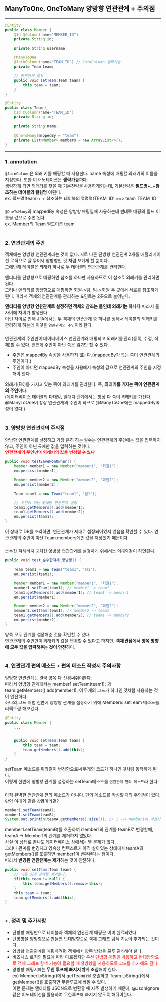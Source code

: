 ## ManyToOne, OneToMany 양방향 연관관계 + 주의점

---
```java
@Entity
public class Member {
    @Id @Column(name="MEMBER_ID")
    private String id;
    
    private String username;
    
    @ManyToOne
    @JoinColumn(name="TEAM_ID") // JoinColumn 생략가능
    private Team team;
    
    // 연관관계 설정
    public void setTeam(Team team) {
        this.team = team;
    }
}
```
```java
@Entity
public class Team {
    @Id @Column(name="TEAM_ID")
    private String id;
    
    private String name;
    
    @OneToMany(mappedBy = "team")
    private List<Member> members = new ArrayList<>();
}
```  
---
### 1. annotation
`@JoinColumn`은 외래 키를 매핑할 때 사용한다. name 속성에 매핑할 외래키의 이름을 지정한다. 또한 이 어노테이션은 **생략가능**하다.  
생략하게 되면 외래키를 찾을 때 기본전략을 사용하게되는데, 기본전략은 **필드명+_+참조하는 테이블의 컬럼명** 이된다.  
ex. 필드명(team)+_+ 참조하는 테이블의 컬럼명(TEAM_ID) ==> team_TEAM_ID  
###
`@OneToMany`의 mappedBy 속성은 양방향 매핑일때 사용하는데 반대쪽 매핑의 필드 이름을 값으로 주면 된다.  
ex. Member의 Team 필드이름 team  
#
### 2. 연관관계의 주인
객체에는 양방향 연관관계라는 것이 없다. 서로 다른 단방향 연관관계 2개를 애플리케이션 로직으로 잘 묶어서 양방향인 것 처럼 보이게 할 뿐이다.  
그에반해 테이블은 외래키 하나로 두 테이블의 연관관계를 관리한다.  
  
엔티티를 단방향으로 매핑하면 참조를 하나만 사용하므로 이 참조로 외래키를 관리하면 된다.  
그러나 엔티티를 양방향으로 매핑하면 회원->팀, 팀->회원 두 곳에서 서로를 참조하게된다. 따라서 객체의 연관관계를 관리하는 포인트는 2곳으로 늘어난다.  
  
**엔티티를 양방향 연관관계로 설정하면 객체의 참조는 둘인데 외래키는 하나다** 따라서 둘 사이에 차이가 발생한다.  
이런 차이로 인해 JPA에서는 두 객체의 연관관계 중 하나를 정해서 테이블의 외래키를 관리하게 하는데 이것을 `연관관계의 주인`이라 한다.  
###
연관관계의 주인만이 데이터베이스 연관관계와 매핑되고 외래키를 관리(등록, 수정, 삭제)할 수 있다. 반면에 주인이 아닌 쪽은 읽기만 할 수 있다.
  
- 주인은 mappedBy 속성을 사용하지 않는다.(mappedBy가 없는 쪽이 연관관계의 주인이다.)
- 주인이 아니면 mappedBy 속성을 사용해서 속성의 값으로 연관관계의 주인을 지정해야 한다.
  
외래키(FK)를 가지고 있는 쪽이 외래키를 관리한다. 즉, **외래키를 가지는 쪽이 연관관계의 주인**이다.  
(데이터베이스 테이블의 다대일, 일대다 관계에서는 항상 다 쪽이 외래키를 가진다. @ManyToOne이 항상 연관관계의 주인이 되므로 @ManyToOne에는 mappedBy속성이 없다.)  
#
### 3. 양방향 연관관계의 주의점
양방향 연관관계를 설정하고 가장 흔히 하는 실수는 연관관계의 주인에는 값을 입력하지 않고, 주인이 아닌 곳에만 값을 입력하는 것이다.  
<span style="color:#FF0000;">**연관관계의 주인만이 외래키의 값을 변경할 수 있다**</span>  
```java
public void testSaveNonOwner() {
    Member member1 = new Member("member1", "회원1");
    em.persist(member1);
    
    Member member2 = new Member("member2", "회원2");
    em.persist(member2);
        
    Team team1 = new Team("team1", "팀1");
    
    // 주인이 아닌 곳에만 연관관계 설정
    team1.getMembers().add(member1);
    team1.getMembers().add(member2);
    em.persist(team1);
}
```
이 상태로 DB를 조회하면, 연관관계가 제대로 설정되어있지 않음을 확인할 수 있다. 연관관계의 주인이 아닌 Team.members에만 값을 저장했기 때문이다.  
###
순수한 객체까지 고려한 양방향 연관관계를 설정하기 위해서는 아래와같이 하면된다.  
```java
public void test_순수한객체_양방향() {
        
    Team team1 = new Team("team1", "팀1");
    em.persist(team1);
    
    Member member1 = new Member("member1", "회원1");
    member1.setTeam(team1); // member1 -> team1
    team1.getMembers().add(member1); // team1 -> member1
    em.persist(member1);

    Member member2 = new Member("member2", "회원2");
    member2.setTeam(team1); // member2 -> team1
    team1.getMembers().add(member2); // team1 -> member2
    em.persist(member2);
}
```
양쪽 모두 관계를 설정해준 것을 확인할 수 있다.  
연관관계의 주인만이 외래키의 값을 변경할 수 있다고 하지만, **객체 관점에서 양쪽 방향에 모두 값을 입력해주는 것이 안전**하다.  
#
### 4. 연관관계 편의 메소드 + 편의 메소드 작성시 주의사항
양방향 연관관계는 결국 양쪽 다 신경써줘야한다.  
따라서 양방향 관계에서는 member1.setTeam(team1); 과 team.getMembers().add(member1); 이 두개의 코드가 하나인 것처럼 사용하는 것이 안전하다.  
하나의 코드 처럼 한번에 양방향 관계를 설정하기 위해 Member의 setTeam 메소드를 리팩토링 해보겠다.
```java
@Entity
public class Member {
    ...


    public void setTeam(Team team) {
        this.team = team;
        team.getMembers().add(this);
    }
}
```
setTeam 메소드를 위와같이 변경함으로써 두개의 코드가 하나인 것처럼 동작하게 된다.  
이렇게 한번에 양방향 관계를 설정하는 setTeam메소드를 `연관관계 편의 메소드`라 한다.  
###
아직 완벽한 연관관계 편의 메소드가 아니다. 편의 메소드를 작성할 때의 주의점이 있다.  
만약 아래와 같은 상황이라면?  
```java
member1.setTeam(teamA);
member1.setTeam(teamB);
System.out.println(teamA.getMembers().size()); // 1 --> member1이 여전히 조회된다.
```
member1.setTeam(teamB)를 호출하여 member1의 관계를 teamB로 변경할때, teamA -> Member1의 관계를 제거하지 않았다.  
사실 이 상태로 끝나도 데이터베이스 상에서는 별 문제가 없다.  
그러나 관계를 변경하고 영속성 컨텍스트가 아직 살아있는 상태에서 teamA의 getMembers()를 호출하면 member1이 반환된다는 점이다.  
따라서 **변경된 연관관계는 제거**하는 것이 안전하다.  
```java
public void setTeam(Team team) {
    // 기존 팀과 관계를 제거한다.
    if(this.team != null) {
        this.team.getMembers().remove(this);    
    }
    this.team = team;
    team.getMembers().add(this);
}
```
#
### +. 정리 및 추가사항
- 단방향 매핑만으로 테이블과 객체의 연관관계 매핑은 이미 완료되었다.
- 단방향을 양방향으로 만들면 반대방향으로 객체 그래프 탐색 기능이 추가되는 것이다.
- 양방향 연관관계를 매핑하려면 객체에서 양쪽 방향을 모두 관리해야 한다.
- 비즈니스 로직의 필요에 따라 다르겠지만 <span style="color:#FF0000;">우선 단방향 매핑을 사용하고 반대방향으로 객체 그래프 탐색 기능이 필요할 때 양방향을 사용하도록 코드를 추가해도 된다.</span>
- 양방향 매핑시에는 **무한 루프에 빠지지 않게 조심**해야 한다.  
ex) Member.toString()에서 getTeam()을 호출하고 Team.toString()에서 getMember()를 호출하면 무한루프에 빠질 수 있다.  
이런 문제는 엔티티를 JSON으로 변환할 때 자주 발생하기 때문에, @JsonIgnore 같은 어노테이션을 활용하여 무한루프에 빠지지 않도록 해줘야한다.
